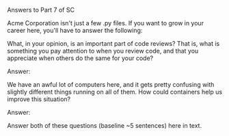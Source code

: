 Answers to Part 7 of SC

Acme Corporation isn't just a few .py files. If you want to grow in your career here, you'll have to answer the following:

What, in your opinion, is an important part of code reviews? That is, what is something you pay attention to when you review code, and that you appreciate when others do the same for your code?

Answer:

We have an awful lot of computers here, and it gets pretty confusing with slightly different things running on all of them. How could containers help us improve this situation?

Answer:


Answer both of these questions (baseline ~5 sentences) here in text.
